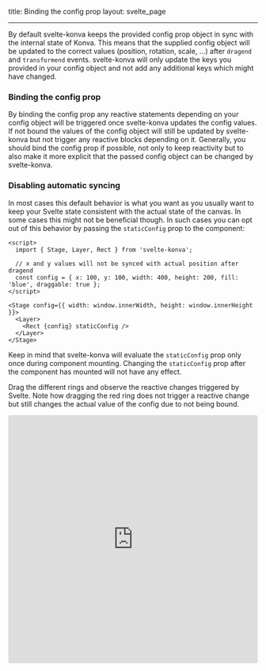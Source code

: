 title: Binding the config prop
layout: svelte_page

---

By default svelte-konva keeps the provided config prop object in sync with the internal state of Konva. This means that the supplied config object will be updated to the correct values (position, rotation, scale, ...) after `dragend` and `transformend` events. svelte-konva will only update the keys you provided in your config object and not add any additional keys which might have changed.

### Binding the config prop
By binding the config prop any reactive statements depending on your config object will be triggered once svelte-konva updates the config values. If not bound the values of the config object will still be updated by svelte-konva but not trigger any reactive blocks depending on it. Generally, you should bind the config prop if possible, not only to keep reactivity but to also make it more explicit that the passed config object can be changed by svelte-konva.

### Disabling automatic syncing
In most cases this default behavior is what you want as you usually want to keep your Svelte state consistent with the actual state of the canvas. In some cases this might not be beneficial though. In such cases you can opt out of this behavior by passing the `staticConfig` prop to the component:
```
<script>
  import { Stage, Layer, Rect } from 'svelte-konva';

  // x and y values will not be synced with actual position after dragend
  const config = { x: 100, y: 100, width: 400, height: 200, fill: 'blue', draggable: true };
</script>

<Stage config={{ width: window.innerWidth, height: window.innerHeight }}>
  <Layer>
    <Rect {config} staticConfig />
  </Layer>
</Stage>
```
Keep in mind that svelte-konva will evaluate the `staticConfig` prop only once during component mounting. Changing the `staticConfig` prop after the component has mounted will not have any effect.

Drag the different rings and observe the reactive changes triggered by Svelte. Note how dragging the red ring does not trigger a reactive change but still changes the actual value of the config due to not being bound.

<iframe src="https://codesandbox.io/embed/github/konvajs/site/tree/master/svelte-demos/bindings?hidenavigation=1&view=split&fontsize=10&module=/App.svelte" style="width:100%; height:500px; border:0; border-radius: 4px; overflow:hidden;" sandbox="allow-modals allow-forms allow-popups allow-scripts allow-same-origin"></iframe>
